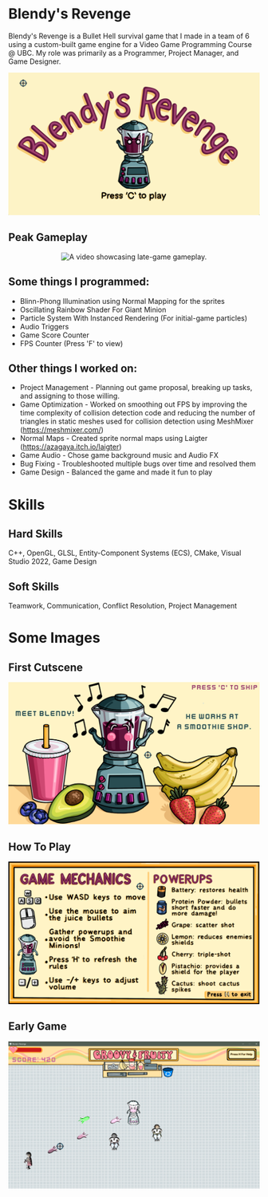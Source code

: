 # Blendy's Revenge
Blendy's Revenge is a Bullet Hell survival game that I made in a team of 6 using a custom-built game engine for a Video Game Programming Course @ UBC.
My role was primarily as a Programmer, Project Manager, and Game Designer. 

![](doc/readme/SplashScreen.png)

## Peak Gameplay
<p align="center">
  <img src="PeakGameplay.gif" alt="A video showcasing late-game gameplay." />
</p>

## Some things I programmed:
- Blinn-Phong Illumination using Normal Mapping for the sprites
- Oscillating Rainbow Shader For Giant Minion
- Particle System With Instanced Rendering (For initial-game particles)
- Audio Triggers
- Game Score Counter
- FPS Counter (Press 'F' to view)

## Other things I worked on:
- Project Management - Planning out game proposal, breaking up tasks, and assigning to those willing.
- Game Optimization - Worked on smoothing out FPS by improving the time complexity of collision detection code and reducing the number of triangles in static meshes used for collision detection using MeshMixer (https://meshmixer.com/)
- Normal Maps - Created sprite normal maps using Laigter (https://azagaya.itch.io/laigter)
- Game Audio - Chose game background music and Audio FX
- Bug Fixing - Troubleshooted multiple bugs over time and resolved them
- Game Design - Balanced the game and made it fun to play

# Skills
## Hard Skills
C++, OpenGL, GLSL, Entity-Component Systems (ECS), CMake, Visual Studio 2022, Game Design

## Soft Skills
Teamwork, Communication, Conflict Resolution, Project Management

# Some Images
## First Cutscene
![](doc/readme/Cutscene.png)

## How To Play
![](doc/readme/HelpScreen.png)

## Early Game
![](doc/readme/InitialGame.png)

